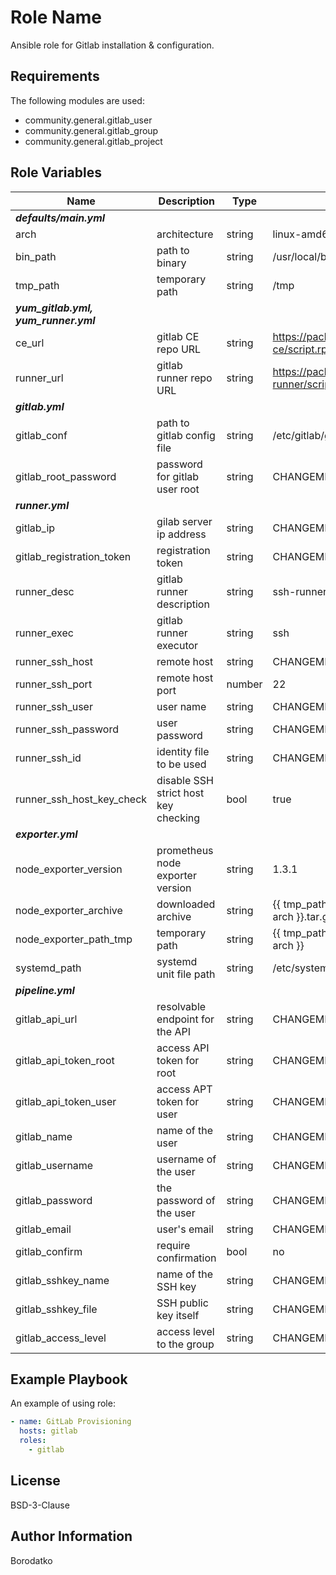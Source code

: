 Role Name
=========

Ansible role for Gitlab installation & configuration.


Requirements
------------

The following modules are used:
 - community.general.gitlab_user
 - community.general.gitlab_group
 - community.general.gitlab_project


Role Variables
--------------
| Name | Description | Type | Default Value|
|------|-------------|------|---------|
| ***defaults/main.yml*** |
| arch | architecture  | string | linux-amd64 |
| bin_path | path to binary  | string | /usr/local/bin |
| tmp_path | temporary path  | string | /tmp |
| ***yum_gitlab.yml, yum_runner.yml*** |
| ce_url | gitlab CE repo URL | string | https://packages.gitlab.com/install/repositories/gitlab/gitlab-ce/script.rpm.sh |
| runner_url | gitlab runner repo URL | string | https://packages.gitlab.com/install/repositories/runner/gitlab-runner/script.rpm.sh |
| ***gitlab.yml*** |
| gitlab_conf | path to gitlab config file | string | /etc/gitlab/gitlab.rb |
| gitlab_root_password | password for gitlab user root | string | CHANGEME |
| ***runner.yml*** |
| gitlab_ip | gilab server ip address| string | CHANGEME |
| gitlab_registration_token | registration token | string | CHANGEME |
| runner_desc | gitlab runner description | string | ssh-runner |
| runner_exec | gitlab runner executor | string | ssh |
| runner_ssh_host | remote host | string | CHANGEME |
| runner_ssh_port | remote host port | number | 22 |
| runner_ssh_user | user name | string | CHANGEME |
| runner_ssh_password | user password | string | CHANGEME |
| runner_ssh_id | identity file to be used | string | CHANGEME |
| runner_ssh_host_key_check | disable SSH strict host key checking | bool | true |
| ***exporter.yml*** |
| node_exporter_version | prometheus node exporter version | string | 1.3.1 |
| node_exporter_archive | downloaded archive | string | {{ tmp_path }}/node_exporter-{{ node_exporter_version }}.{{ arch }}.tar.gz |
| node_exporter_path_tmp | temporary path | string | {{ tmp_path }}/node_exporter-{{ node_exporter_version }}.{{ arch }} |
| systemd_path | systemd unit file path | string | /etc/systemd/system |
| ***pipeline.yml*** |
| gitlab_api_url | resolvable endpoint for the API | string | CHANGEME |
| gitlab_api_token_root | access API token for root | string | CHANGEME |
| gitlab_api_token_user | access APT token for user | string | CHANGEME |
| gitlab_name | name of the user | string | CHANGEME |
| gitlab_username | username of the user | string | CHANGEME |
| gitlab_password | the password of the user | string | CHANGEME |
| gitlab_email | user's email | string | CHANGEME |
| gitlab_confirm | require confirmation | bool | no |
| gitlab_sshkey_name | name of the SSH key | string | CHANGEME |
| gitlab_sshkey_file | SSH public key itself | string | CHANGEME |
| gitlab_access_level | access level to the group | string | CHANGEME |


Example Playbook
----------------

An example of using role:

```yaml
- name: GitLab Provisioning
  hosts: gitlab
  roles:
    - gitlab
```


License
-------

BSD-3-Clause


Author Information
------------------

Borodatko
